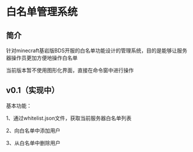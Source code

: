# 白名单管理系统

## 简介

针对minecraft基岩版BDS开服的白名单功能设计的管理系统，目的是能够让服务器操作员更加方便地操作白名单

当前版本暂不使用图形化界面，直接在命令窗中进行操作

## v0.1（实现中）

基本功能：

1、通过whitelist.json文件，获取当前服务器白名单列表

2、向白名单中添加用户

3、从白名单中删除用户

